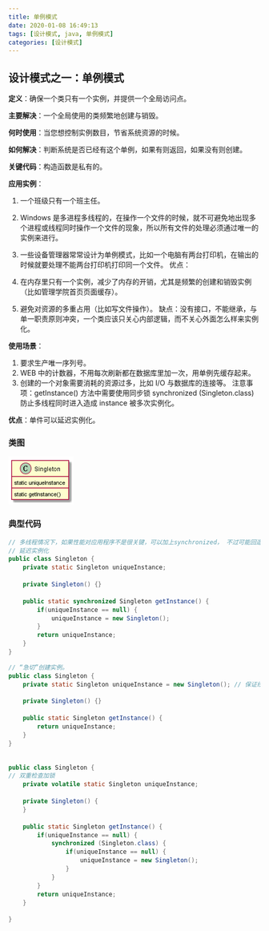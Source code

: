 ```yaml
---
title: 单例模式
date: 2020-01-08 16:49:13
tags: [设计模式, java, 单例模式]
categories: [设计模式]
---
```


## 设计模式之一：单例模式

**定义**：确保一个类只有一个实例，并提供一个全局访问点。

**主要解决**：一个全局使用的类频繁地创建与销毁。

**何时使用**：当您想控制实例数目，节省系统资源的时候。

**如何解决**：判断系统是否已经有这个单例，如果有则返回，如果没有则创建。

**关键代码**：构造函数是私有的。
<!-- more -->
**应用实例**：

1. 一个班级只有一个班主任。
2. Windows 是多进程多线程的，在操作一个文件的时候，就不可避免地出现多个进程或线程同时操作一个文件的现象，所以所有文件的处理必须通过唯一的实例来进行。
3. 一些设备管理器常常设计为单例模式，比如一个电脑有两台打印机，在输出的时候就要处理不能两台打印机打印同一个文件。
优点：

1. 在内存里只有一个实例，减少了内存的开销，尤其是频繁的创建和销毁实例（比如管理学院首页页面缓存）。
2. 避免对资源的多重占用（比如写文件操作）。
缺点：没有接口，不能继承，与单一职责原则冲突，一个类应该只关心内部逻辑，而不关心外面怎么样来实例化。

**使用场景**：

1. 要求生产唯一序列号。
2. WEB 中的计数器，不用每次刷新都在数据库里加一次，用单例先缓存起来。
3. 创建的一个对象需要消耗的资源过多，比如 I/O 与数据库的连接等。
注意事项：getInstance() 方法中需要使用同步锁 synchronized (Singleton.class) 防止多线程同时进入造成 instance 被多次实例化。

**优点**：单件可以延迟实例化。

### 类图
![](singleton/singleton.png)




### 典型代码

```java
// 多线程情况下，如果性能对应用程序不是很关键，可以加上synchronized， 不过可能回造成执行效率下降100倍。
// 延迟实例化
public class Singleton {
    private static Singleton uniqueInstance;

    private Singleton() {}

    public static synchronized Singleton getInstance() {
        if(uniqueInstance == null) {
            uniqueInstance = new Singleton();
        }
        return uniqueInstance;
    }
}
```


```java
// “急切”创建实例。
public class Singleton {
    private static Singleton uniqueInstance = new Singleton(); // 保证线程安全

    private Singleton() {}

    public static Singleton getInstance() {
        return uniqueInstance;
    }
}
```


```java

public class Singleton {
// 双重检查加锁    
    private volatile static Singleton uniqueInstance;
    
    private Singleton() {
    }
    
    public static Singleton getInstance() {
        if(uniqueInstance == null) {
            synchronized (Singleton.class) {
                if(uniqueInstance == null) {
                    uniqueInstance = new Singleton();
                }
            }
        }
        return uniqueInstance;
    }

}

```
